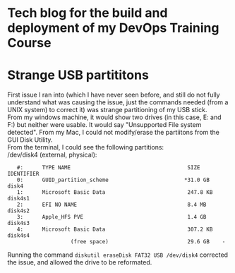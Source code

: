 # Tech blog for the build and deployment of my DevOps Training Course

# Strange USB partititons
First issue I ran into (which I have never seen before, and still do not fully understand what was causing the issue, just the commands needed (from a UNIX system) to correct it) was strange partitioning of my USB stick.  
From my windows machine, it would show two drives (in this case, E: and F:) but neither were usable. It would say "Unsupported File system detected". From my Mac, I could not modify/erase the partiitons from the GUI Disk Utility.  
From the terminal, I could see the following partitions:  
/dev/disk4 (external, physical):  
```
   #:      TYPE NAME                                     SIZE       IDENTIFIER   
   0:      GUID_partition_scheme                        *31.0 GB    disk4  
   1:      Microsoft Basic Data                          247.8 KB   disk4s1  
   2:      EFI NO NAME                                   8.4 MB     disk4s2  
   3:      Apple_HFS PVE                                 1.4 GB     disk4s3  
   4:      Microsoft Basic Data                          307.2 KB   disk4s4  
                    (free space)                         29.6 GB    -  
```
Running the command `diskutil eraseDisk FAT32 USB /dev/disk4` corrected the issue, and allowed the drive to be reformated. 

# 
